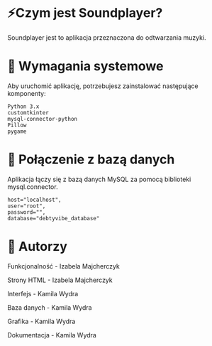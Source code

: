# ⚡Czym jest Soundplayer?

Soundplayer jest to aplikacja przeznaczona do odtwarzania muzyki.

# 🧬 Wymagania systemowe
Aby uruchomić aplikację, potrzebujesz zainstalować następujące komponenty:
```
Python 3.x
customtkinter
mysql-connector-python
Pillow
pygame
```
# :electric_plug: Połączenie z bazą danych
Aplikacja łączy się z bazą danych MySQL za pomocą biblioteki mysql.connector.
```
host="localhost",
user="root",
password="",
database="debtyvibe_database"
```
# 🤝 Autorzy
Funkcjonalność - Izabela Majcherczyk

Strony HTML - Izabela Majcherczyk

Interfejs - Kamila Wydra

Baza danych - Kamila Wydra

Grafika - Kamila Wydra

Dokumentacja - Kamila Wydra

